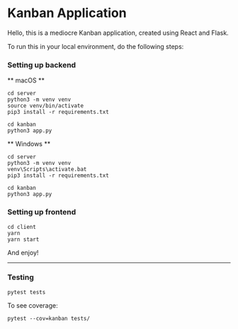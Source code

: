 # Kanban Application

Hello, this is a mediocre Kanban application, created using React and Flask. 

To run this in your local environment, do the following steps:

### Setting up backend

** macOS ** 
```
cd server
python3 -m venv venv
source venv/bin/activate
pip3 install -r requirements.txt

cd kanban
python3 app.py
```

** Windows **
```
cd server
python3 -m venv venv
venv\Scripts\activate.bat
pip3 install -r requirements.txt

cd kanban
python3 app.py
```

### Setting up frontend
```
cd client
yarn
yarn start
```

And enjoy!

---
### Testing
```
pytest tests
```

To see coverage:
```
pytest --cov=kanban tests/
```
